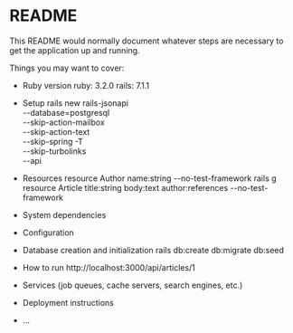 # README

This README would normally document whatever steps are necessary to get the
application up and running.

Things you may want to cover:

* Ruby version
  ruby: 3.2.0
  rails: 7.1.1

* Setup
  rails new rails-jsonapi \
    --database=postgresql \
    --skip-action-mailbox \
    --skip-action-text \
    --skip-spring -T \
    --skip-turbolinks \
    --api

* Resources
  resource Author name:string --no-test-framework
  rails g resource Article title:string body:text author:references --no-test-framework

* System dependencies

* Configuration

* Database creation and initialization
  rails db:create db:migrate db:seed

* How to run
  http://localhost:3000/api/articles/1

* Services (job queues, cache servers, search engines, etc.)

* Deployment instructions

* ...

